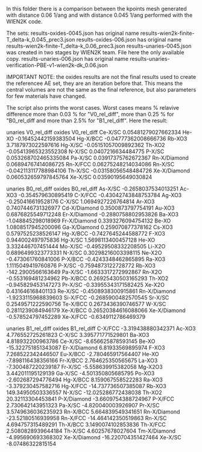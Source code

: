In this folder there is a comparison between the kpoints mesh
generated with distance 0.06 1/ang and with distance 0.045 1/ang
performed with the WIEN2K code. 

The sets:
results-oxides-0045.json  has original name results-wien2k-finite-T_delta-k_0.045_prec3.json
results-oxides-006.json   has original name results-wien2k-finite-T_delta-k_0.06_prec3.json
results-unaries-0045.json was created in two stages by WIEN2K team. File here the only available copy.
results-unaries-006.json  has original name results-unaries-verification-PBE-v1-wien2k-dk_0.06.json 

IMPORTANT NOTE: the oxides results are not the final results used to create the referencee AE
set, they are an iteration before that. This means the central volumes are not the same as the
final reference, but also parameters for few materials have changed.

The script also prints the worst cases. Worst cases means % relavive difference more than
0.03 % for "V0_rel_diff", more than 0.25 % for "B0_rel_diff and more than 2.5%
for "B1_rel_diff". Here the result:

   unaries V0_rel_diff                                oxides V0_rel_diff
Ce-X/SC 0.05481279027662334                        He-XO -0.16452442159383504
Hg-X/BCC -0.04777362008666736                      Rb-XO3 3.7187973022597616
Hg-X/SC -0.05151057009892362                       Th-XO2 -0.05413965323552308
N-X/SC 0.0407216634484775
P-X/SC 0.053268702465335084
Pa-X/SC 0.03917375762672367
Rn-X/Diamond 0.06894767414086725
Rn-X/FCC 0.06275248214034086
Rn-X/SC -0.042113117788984106
Th-X/SC -0.03158056548484726
Xe-X/Diamond 0.060532659797845764
Xe-X/SC 0.03590195649030824

   unaries B0_rel_diff                                oxides B0_rel_diff
As-X/SC -0.2658037534013251                        Ac-XO3 -0.354579630895419
C-X/FCC -0.43042743848753784                       Ag-XO3 -0.250416619528176
C-X/SC 1.0694927226764814                          Ar-XO3 0.7407446731326977
Cd-X/Diamond 0.3500873797754191                    Au-XO3 0.6876825549712248
Er-X/Diamond -0.2880758802953826                   Ba-XO3 -1.048845298018969
Fr-X/Diamond 0.3393276094754132                    Be-XO 1.0808517945200096
Ga-X/Diamond 0.259070877378162                     Cs-XO3 0.5797525238526147
Hg-X/BCC -0.7427645244588772                       F-XO3 0.944002497975836
Hg-X/SC 1.5698113400457128                         He-XO 3.332446707451444
Mo-X/SC -0.49529508332208505                       Li-X2O 0.6896499323773331
N-X/SC 0.30298216003398115                         Ne-X2O -0.473061760841006
P-X/BCC -0.4243348462865895                        Ra-XO3 1.1115049419760876
P-X/SC -0.7594873122728772                         Rb-XO3 -142.2900566163649
Pa-X/SC -1.6633317272992867                        Rn-X2O -0.553169481234962
Pb-X/BCC 0.26925430503165293                       Th-XO2 -0.945829453147273
Pr-X/SC -0.33955343171582425                       Xe-X2O 0.431646168401133
Re-X/SC -0.4508938300915861
Rn-X/Diamond -1.9233115968839603
Si-X/FCC -0.2685900482570545
Sr-X/SC 0.2549571222590756
Te-X/BCC 0.2673436390746577
W-X/SC 0.2811239084946179
Xe-X/BCC 0.26520384616088066
Xe-X/Diamond -0.578524797452289
Xe-X/FCC -0.6349112786469379

   unaries B1_rel_diff                                oxides B1_rel_diff
C-X/FCC -3.319438880342371                         Ac-XO3 4.776552725261823
C-X/SC 3.395771771529801                           Ba-XO3 4.818932200963786
Ce-X/SC -8.656625878593145                         Be-XO -15.322751851343087
Er-X/Diamond 6.81933569895974                      F-XO3 7.268522342446507
Eu-X/BCC -2.780465917564407                        He-XO -7.898116438356166
Fr-X/BCC 2.764625350565675                         La-XO3 -7.300487220239187
Fr-X/SC -5.558639915382058                         Mg-X2O3 3.442011195129139
Ga-X/SC -4.501350805685795                         Po-XO3 -2.602687294776494
Hg-X/BCC 8.159067558522283                         Ra-XO3 -3.379230457582716
Hg-X/FCC -14.737736507385087                       Rb-XO3 149.34950503336557
N-X/SC -12.025286772438038                         Th-XO2 20.32113304453841
P-X/Diamond -3.6609754388724967
P-X/FCC 2.730642143951323
Pa-X/SC -4.820040003926907
Pr-X/SC 3.5749636036235923
Rn-X/BCC 5.664839549341651
Rn-X/Diamond -23.52180516939958
Rn-X/FCC -14.464142350519863
Rn-X/SC 4.694757315489291
Th-X/BCC 3.1490074102853836
Th-X/FCC 2.5080828939644184
Th-X/SC 4.60257678027604
Tm-X/Diamond -4.995690693368302
Xe-X/Diamond -16.220704351427464
Xe-X/SC -8.07486322815154
   
